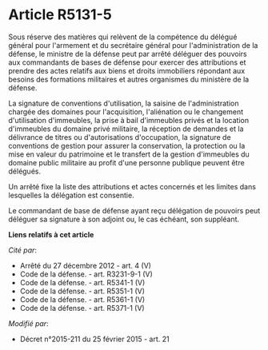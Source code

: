 # Article R5131-5

Sous réserve des matières qui relèvent de la compétence du délégué général pour l'armement et du secrétaire général pour
l'administration de la défense, le ministre de la défense peut par arrêté déléguer des pouvoirs aux commandants de bases de
défense pour exercer des attributions et prendre des actes relatifs aux biens et droits immobiliers répondant aux besoins des
formations militaires et autres organismes du ministère de la défense. 

La signature de conventions d'utilisation, la saisine de l'administration chargée des domaines pour l'acquisition,
l'aliénation ou le changement d'utilisation d'immeubles, la prise à bail d'immeubles privés et la location d'immeubles du
domaine privé militaire, la réception de demandes et la délivrance de titres ou d'autorisations d'occupation, la signature de
conventions de gestion pour assurer la conservation, la protection ou la mise en valeur du patrimoine et le transfert de la
gestion d'immeubles du domaine public militaire au profit d'une personne publique peuvent être délégués. 

Un arrêté fixe la liste des attributions et actes concernés et les limites dans lesquelles la délégation est consentie. 

Le commandant de base de défense ayant reçu délégation de pouvoirs peut déléguer sa signature à son adjoint ou, le cas
échéant, son suppléant.

**Liens relatifs à cet article**

_Cité par_:

  - Arrêté du 27 décembre 2012 - art. 4 (V)
  - Code de la défense. - art. R3231-9-1 (V)
  - Code de la défense. - art. R5341-1 (V)
  - Code de la défense. - art. R5351-1 (V)
  - Code de la défense. - art. R5361-1 (V)
  - Code de la défense. - art. R5371-1 (V)

_Modifié par_:

  - Décret n°2015-211 du 25 février 2015 - art. 21
